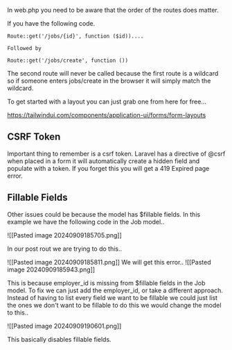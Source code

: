 In web.php you need to be aware that the order of the routes does matter.

If you have the following code.
```
Route::get('/jobs/{id}', function ($id))....

Followed by

Route::get('/jobs/create', function ())
```

The second route will never be called because the first route is a wildcard so if someone enters jobs/create in the browser it will simply match the wildcard.

To get started with a layout you can just grab one from here for free...

https://tailwindui.com/components/application-ui/forms/form-layouts

## CSRF Token

Important thing to remember is a csrf token.
Laravel has a directive of @csrf when placed in a form it will automatically create a hidden field and populate with a token.
If you forget this you will get a 419 Expired page error.

## Fillable Fields

Other issues could be because the model has $fillable fields.
In this example we have the following code in the Job model..

![[Pasted image 20240909185705.png]]

In our post rout we are trying to do this..

![[Pasted image 20240909185811.png]]
We will get this error..
![[Pasted image 20240909185943.png]]

 This is because employer_id is missing from $fillable fields in the Job model.
 To fix we can just add the employer_id, or take a different approach.
 Instead of having to list every field we want to be fillable we could just list the ones we don't want to be fillable to do this we would change the model to this..
 
![[Pasted image 20240909190601.png]]

This basically disables fillable fields.






